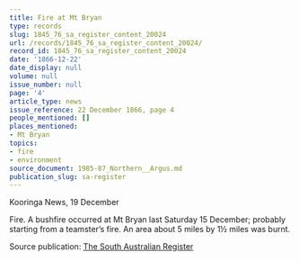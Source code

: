 ```yaml
---
title: Fire at Mt Bryan
type: records
slug: 1845_76_sa_register_content_20024
url: /records/1845_76_sa_register_content_20024/
record_id: 1845_76_sa_register_content_20024
date: '1866-12-22'
date_display: null
volume: null
issue_number: null
page: '4'
article_type: news
issue_reference: 22 December 1866, page 4
people_mentioned: []
places_mentioned:
- Mt Bryan
topics:
- fire
- environment
source_document: 1985-87_Northern__Argus.md
publication_slug: sa-register
---
```


Kooringa News, 19 December

Fire.  A bushfire occurred at Mt Bryan last Saturday 15 December; probably starting from a teamster’s fire.  An area about 5 miles by 1½ miles was burnt.

Source publication: [The South Australian Register](/publications/sa-register/)
